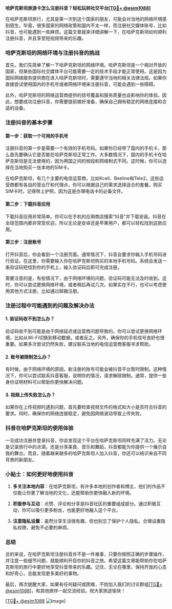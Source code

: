 **哈萨克斯坦旅游卡怎么注册抖音？轻松玩转社交平台[[TG💪+ @esim1088](https://t.me/s/esim1088)]**

在哈萨克斯坦旅行，尤其是第一次到这个国家的朋友，可能会对当地的网络环境感到陌生。毕竟，很多国家的网络政策和国内不太一样，而注册社交媒体账号，比如抖音，也可能遇到一些麻烦。这篇文章就来详细讲解一下，在哈萨克斯坦如何顺利注册抖音，并且享受短视频带来的乐趣。

### 哈萨克斯坦的网络环境与注册抖音的挑战

首先，我们先简单了解一下哈萨克斯坦的网络环境。哈萨克斯坦是一个相对开放的国家，但某些国际社交媒体平台可能需要一定的技术手段才能正常使用。这是因为国际网络服务提供商在进入哈萨克斯坦时，需要遵守当地的相关法律法规。如果你直接尝试使用国内的手机号或者网络环境来注册抖音，可能会遇到一些障碍。

此外，哈萨克斯坦的网络运营商提供的信号覆盖和服务质量也会影响你的体验。因此，想要成功注册抖音，你需要提前做好准备，确保自己拥有稳定的网络连接和合适的设备。

### 注册抖音的基本步骤

#### 第一步：获取一个可用的手机号

注册抖音的第一步是需要一个有效的手机号码。如果你已经带了国内的手机卡，那么首先要确认它是否能在哈萨克斯坦正常工作。大多数情况下，国内的手机卡在哈萨克斯坦是无法使用的，因为两国之间的频段和网络制式不同。这时候，你可以选择在当地购买一张本地的SIM卡。

在哈萨克斯坦，有几个主要的电信运营商，比如Kcell、Beeline和Tele2。这些运营商都有各自的营业厅和代理点，你可以根据自己的需求选择适合的套餐。购买SIM卡时，记得带上护照，因为这是办理电话卡的必备文件。

#### 第二步：下载抖音应用

下载抖音应用非常简单。你可以在手机的应用商店搜索“抖音”并下载安装。抖音在全球范围内都非常受欢迎，所以无论是安卓还是苹果用户，都可以轻松找到这款应用。

#### 第三步：注册账号

打开抖音后，你会看到一个注册页面。通常情况下，抖音会要求你输入手机号码进行验证。在这里，你需要输入你在哈萨克斯坦购买的本地手机号码。系统会发送一条验证码短信到你的手机上，输入验证码后即可完成注册。

需要注意的是，有些情况下，由于网络环境的问题，验证码可能无法及时收到。这时，你可以尝试更换网络环境，或者稍后再试几次。如果实在不行，也可以考虑使用其他方式注册，比如通过邮箱注册。

### 注册过程中可能遇到的问题及解决办法

#### 1. 验证码收不到怎么办？

验证码收不到可能是由于网络延迟或运营商问题导致的。你可以尝试更换网络环境，比如从Wi-Fi切换到移动数据，或者反之。另外，确保你的手机信号良好也很重要。如果多次尝试仍然失败，建议联系当地的电信运营商客服寻求帮助。

#### 2. 账号被限制怎么办？

有时候，由于网络环境的原因，新注册的账号可能会被抖音平台暂时限制。这种情况下，你可以尝试联系抖音客服，说明你的情况，请求解除限制。通常，提供一些身份证明材料可以帮助你更快解决问题。

#### 3. 视频上传失败怎么办？

如果你在上传视频时遇到问题，首先要检查视频文件的格式和大小是否符合抖音的要求。同时，确保你的网络连接稳定，避免因网络波动导致上传失败。

### 抖音在哈萨克斯坦的使用体验

一旦成功注册并登录抖音，你会发现这个平台在哈萨克斯坦同样充满了活力。无论是记录旅行中的点滴，还是分享美食、音乐和舞蹈，抖音都能为你提供一个展示自我的舞台。而且，随着越来越多的哈萨克斯坦人加入抖音，你还可以结识来自不同背景的新朋友。

### 小贴士：如何更好地使用抖音

1. **多关注本地内容**：在哈萨克斯坦，有许多本地的创作者和博主，他们的作品不仅能让你更了解当地的文化，还能帮助你更快融入新的环境。
   
2. **积极参与互动**：点赞、评论和分享是抖音社区的重要组成部分。通过积极互动，你可以吸引更多粉丝，也能更好地融入这个平台。

3. **注意隐私设置**：虽然分享生活很有趣，但也别忘了保护个人隐私。合理设置隐私权限，避免不必要的麻烦。

### 总结

总的来说，在哈萨克斯坦注册抖音并不是一件难事，只要你按照正确的步骤操作，并注意一些细节问题，就能顺利开启你的抖音之旅。希望这篇文章能帮助你在哈萨克斯坦的旅行中更好地享受抖音带来的乐趣。记住，无论在哪里，保持开放的心态和好奇心，总能发现更多美好的事物。

最后，再次提醒大家，如果有任何疑问或困难，不妨加入我们的讨论群组[[TG💪+ @esim1088](https://t.me/s/esim1088)]，和其他旅伴一起交流经验。祝大家旅途愉快！

[[TG💪+ @esim1088](https://t.me/s/esim1088) ![Image](https://i.postimg.cc/4NQfJmqS/Snipaste-2025-05-13-00-14-12.png)]